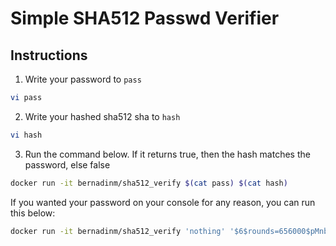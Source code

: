 # Simple SHA512 Passwd Verifier

## Instructions

1. Write your password to `pass`
```bash
vi pass
```

2. Write your hashed sha512 sha to `hash`
```bash
vi hash
```

3. Run the command below. If it returns true, then the hash matches the password, else false

```bash
docker run -it bernadinm/sha512_verify $(cat pass) $(cat hash)
```

If you wanted your password on your console for any reason, you can run this below:

```bash
docker run -it bernadinm/sha512_verify 'nothing' '$6$rounds=656000$pMnbaHNOFFqKKc0Q$.VncwqI9aIqM3ecrPbL2rMzJW0.GzgoD54A/ZWIwuwYS20Q3lvSinPvl76.7ILn7nQoazS9TlsiV9TV63MITK.'
```
